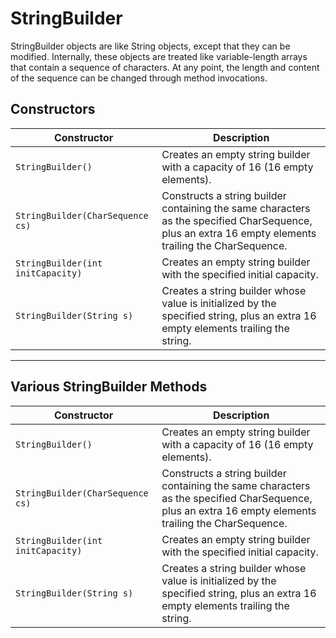 # StringBuilder
StringBuilder objects are like String objects, except that they can be modified. Internally, these objects are treated like variable-length arrays that contain a sequence of characters. At any point, the length and content of the sequence can be changed through method invocations.

## Constructors

|     Constructor |    Description         |
|-----------------|----------------------|
|     `StringBuilder()`	       |   Creates an empty string builder with a capacity of 16 (16 empty elements).     |
|  `StringBuilder(CharSequence cs)` |     Constructs a string builder containing the same characters as the specified CharSequence, plus an extra 16 empty elements trailing the CharSequence. |
|  `StringBuilder(int initCapacity)`	 |     Creates an empty string builder with the specified initial capacity. |
|  `StringBuilder(String s)`	|  Creates a string builder whose value is initialized by the specified string, plus an extra 16 empty elements trailing the string. |

---

## Various StringBuilder Methods

|     Constructor |    Description         |
|-----------------|----------------------|
|     `StringBuilder()`	       |   Creates an empty string builder with a capacity of 16 (16 empty elements).     |
|  `StringBuilder(CharSequence cs)` |     Constructs a string builder containing the same characters as the specified CharSequence, plus an extra 16 empty elements trailing the CharSequence. |
|  `StringBuilder(int initCapacity)`	 |     Creates an empty string builder with the specified initial capacity. |
|  `StringBuilder(String s)`	|  Creates a string builder whose value is initialized by the specified string, plus an extra 16 empty elements trailing the string. |
